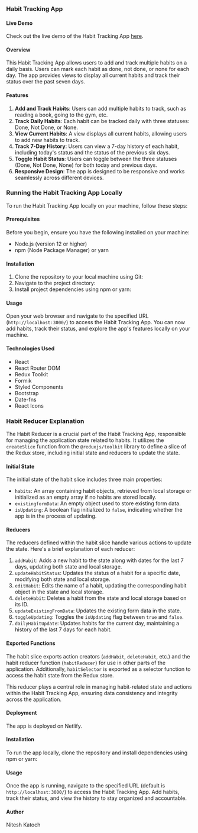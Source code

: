 ### Habit Tracking App

#### Live Demo
Check out the live demo of the Habit Tracking App [here](https://habitrick.netlify.app/).

#### Overview
This Habit Tracking App allows users to add and track multiple habits on a daily basis. Users can mark each habit as done, not done, or none for each day. The app provides views to display all current habits and track their status over the past seven days.

#### Features
1. **Add and Track Habits**: Users can add multiple habits to track, such as reading a book, going to the gym, etc.
2. **Track Daily Habits**: Each habit can be tracked daily with three statuses: Done, Not Done, or None.
3. **View Current Habits**: A view displays all current habits, allowing users to add new habits to track.
4. **Track 7-Day History**: Users can view a 7-day history of each habit, including today's status and the status of the previous six days.
5. **Toggle Habit Status**: Users can toggle between the three statuses (Done, Not Done, None) for both today and previous days.
6. **Responsive Design**: The app is designed to be responsive and works seamlessly across different devices.

### Running the Habit Tracking App Locally

To run the Habit Tracking App locally on your machine, follow these steps:

#### Prerequisites
Before you begin, ensure you have the following installed on your machine:
- Node.js (version 12 or higher)
- npm (Node Package Manager) or yarn

#### Installation
1. Clone the repository to your local machine using Git:
2. Navigate to the project directory:
3. Install project dependencies using npm or yarn:

#### Usage
Open your web browser and navigate to the specified URL (`http://localhost:3000/`) to access the Habit Tracking App. You can now add habits, track their status, and explore the app's features locally on your machine.

#### Technologies Used
- React
- React Router DOM
- Redux Toolkit
- Formik
- Styled Components
- Bootstrap
- Date-fns
- React Icons

### Habit Reducer Explanation

The Habit Reducer is a crucial part of the Habit Tracking App, responsible for managing the application state related to habits. It utilizes the `createSlice` function from the `@reduxjs/toolkit` library to define a slice of the Redux store, including initial state and reducers to update the state.

#### Initial State
The initial state of the habit slice includes three main properties:
- `habits`: An array containing habit objects, retrieved from local storage or initialized as an empty array if no habits are stored locally.
- `existingformData`: An empty object used to store existing form data.
- `isUpdating`: A boolean flag initialized to `false`, indicating whether the app is in the process of updating.

#### Reducers
The reducers defined within the habit slice handle various actions to update the state. Here's a brief explanation of each reducer:
1. `addHabit`: Adds a new habit to the state along with dates for the last 7 days, updating both state and local storage.
2. `updateHabitStatus`: Updates the status of a habit for a specific date, modifying both state and local storage.
3. `editHabit`: Edits the name of a habit, updating the corresponding habit object in the state and local storage.
4. `deleteHabit`: Deletes a habit from the state and local storage based on its ID.
5. `updateExistingFromData`: Updates the existing form data in the state.
6. `toggleUpdating`: Toggles the `isUpdating` flag between `true` and `false`.
7. `dailyHabitUpdate`: Updates habits for the current day, maintaining a history of the last 7 days for each habit.

#### Exported Functions
The habit slice exports action creators (`addHabit`, `deleteHabit`, etc.) and the habit reducer function (`habitReducer`) for use in other parts of the application. Additionally, `habitSelector` is exported as a selector function to access the habit state from the Redux store.

This reducer plays a central role in managing habit-related state and actions within the Habit Tracking App, ensuring data consistency and integrity across the application.

#### Deployment
The app is deployed on Netlify.

#### Installation
To run the app locally, clone the repository and install dependencies using npm or yarn:

#### Usage
Once the app is running, navigate to the specified URL (default is `http://localhost:3000/`) to access the Habit Tracking App. Add habits, track their status, and view the history to stay organized and accountable.

#### Author
Nitesh Katoch